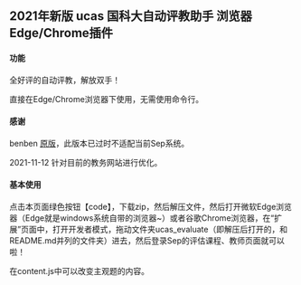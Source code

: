 2021年新版 ucas 国科大自动评教助手 浏览器Edge/Chrome插件
----

#### 功能

全好评的自动评教，解放双手！

直接在Edge/Chrome浏览器下使用，无需使用命令行。

#### 感谢
benben [原版](https://codeload.github.com/banben/ucas_evaluate)，此版本已过时不适配当前Sep系统。

2021-11-12 针对目前的教务网站进行优化。

#### 基本使用

点击本页面绿色按钮【code】，下载zip，然后解压文件，然后打开微软Edge浏览器（Edge就是windows系统自带的浏览器~）或者谷歌Chrome浏览器，在“扩展”页面中，打开开发者模式，拖动文件夹ucas_evaluate（即解压后打开的，和README.md并列的文件夹）进去，然后登录Sep的评估课程、教师页面就可以啦！

在content.js中可以改变主观题的内容。
